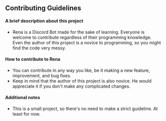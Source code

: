 ## Contributing Guidelines

#### A brief description about this project
* Rena is a Discord Bot made for the sake of learning. Everyone is welcome to contribute regardless of their programming knowledge.
Even the author of this project is a novice to programming, so you might find the code very messy.

#### How to contribute to Rena
* You can contribute in any way you like, be it making a new feature, improvement, and bug fixes.
* Keep in mind that the author of this project is also novice. He would appreciate it if you don't make any complicated changes.

#### Additional notes
* This is a small project, so there's no need to make a strict guideline. At least for now.
